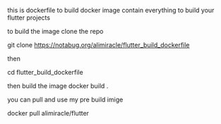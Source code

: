 this is dockerfile to build docker image contain everything to build your flutter projects

to build the image
clone the repo

git clone https://notabug.org/alimiracle/flutter_build_dockerfile

then

cd flutter_build_dockerfile

then build the image
docker build .

you can pull and use my pre build imige

docker pull alimiracle/flutter

